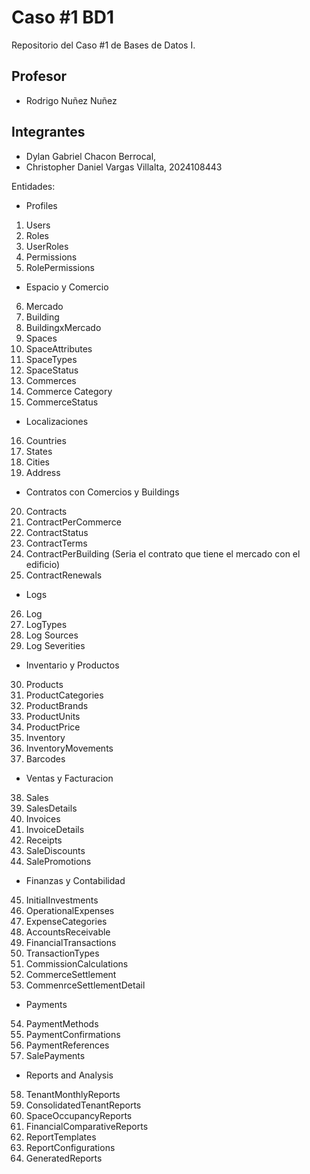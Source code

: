 # Caso #1 BD1
Repositorio del Caso #1 de Bases de Datos I. 

## Profesor
* Rodrigo Nuñez Nuñez 

## Integrantes
* Dylan Gabriel Chacon Berrocal, 
* Christopher Daniel Vargas Villalta, 2024108443

Entidades: 

- Profiles
1. Users
2. Roles
3. UserRoles
4. Permissions
5. RolePermissions

- Espacio y Comercio
6. Mercado
7. Building
8. BuildingxMercado
9. Spaces
10. SpaceAttributes
11. SpaceTypes
12. SpaceStatus
13. Commerces
14. Commerce Category
15. CommerceStatus

- Localizaciones
16. Countries
17. States
18. Cities
19. Address

- Contratos con Comercios y Buildings
20. Contracts 
21. ContractPerCommerce
22. ContractStatus
23. ContractTerms
24. ContractPerBuilding (Seria el contrato que tiene el mercado con el edificio)
25. ContractRenewals

- Logs
26. Log
27. LogTypes
28. Log Sources
29. Log Severities

- Inventario y Productos
30. Products
31. ProductCategories
32. ProductBrands
33. ProductUnits
34. ProductPrice
35. Inventory
36. InventoryMovements
37. Barcodes

- Ventas y Facturacion
38. Sales
39. SalesDetails
40. Invoices
41. InvoiceDetails
42. Receipts
43. SaleDiscounts
44. SalePromotions

- Finanzas y Contabilidad
45. InitialInvestments
46. OperationalExpenses
47. ExpenseCategories
48. AccountsReceivable
49. FinancialTransactions
50. TransactionTypes
51. CommissionCalculations
52. CommerceSettlement
53. CommenrceSettlementDetail

- Payments 
54. PaymentMethods
55. PaymentConfirmations
56. PaymentReferences
57. SalePayments

- Reports and Analysis
58. TenantMonthlyReports
59. ConsolidatedTenantReports
60. SpaceOccupancyReports
61. FinancialComparativeReports
62. ReportTemplates
63. ReportConfigurations
64. GeneratedReports


